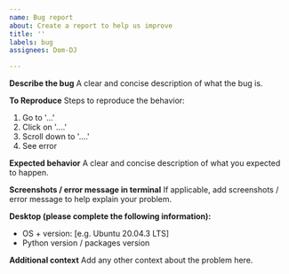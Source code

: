```yaml
---
name: Bug report
about: Create a report to help us improve
title: ''
labels: bug
assignees: Dom-DJ

---
```


**Describe the bug**
A clear and concise description of what the bug is.

**To Reproduce**
Steps to reproduce the behavior:
1. Go to '...'
2. Click on '....'
3. Scroll down to '....'
4. See error

**Expected behavior**
A clear and concise description of what you expected to happen.

**Screenshots / error message in terminal**
If applicable, add screenshots / error message to help explain your problem.

**Desktop (please complete the following information):**
 - OS + version: [e.g. Ubuntu 20.04.3 LTS]
 - Python version / packages version

**Additional context**
Add any other context about the problem here.
